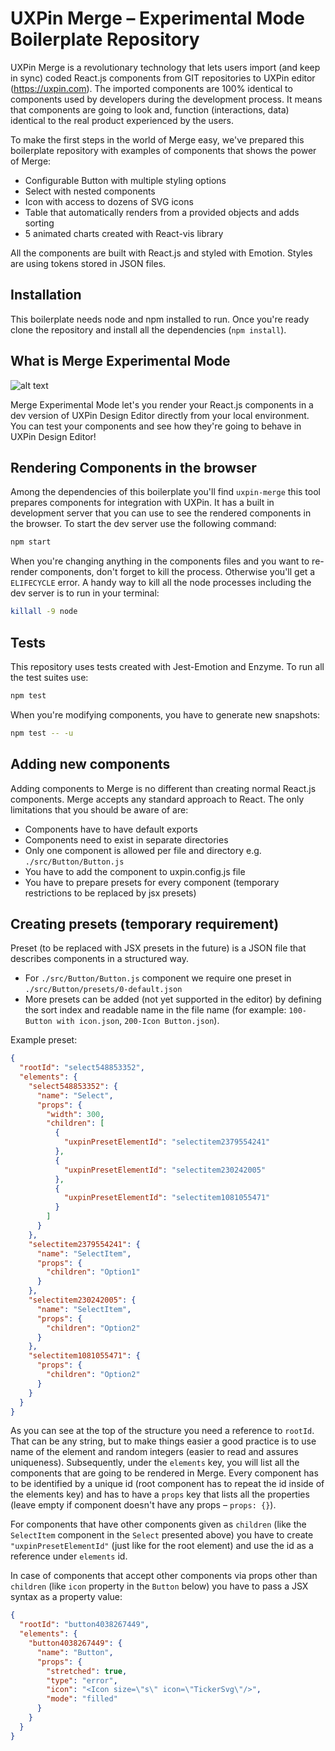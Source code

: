 # UXPin Merge – Experimental Mode Boilerplate Repository

UXPin Merge is a revolutionary technology that lets users import (and keep in sync) coded React.js components from GIT repositories to UXPin editor (https://uxpin.com). The imported components are 100% identical to components used by developers during the development process. It means that components are going to look and, function (interactions, data) identical to the real product experienced by the users.

To make the first steps in the world of Merge easy, we've prepared this boilerplate repository with examples of components that shows the power of Merge:
* Configurable Button with multiple styling options
* Select with nested components
* Icon with access to dozens of SVG icons
* Table that automatically renders from a provided objects and adds sorting
* 5 animated charts created with React-vis library

All the components are built with React.js and styled with Emotion. Styles are using tokens stored in JSON files.

## Installation

This boilerplate needs node and npm installed to run. Once you're ready clone the repository and install all the dependencies (`npm install`).

## What is Merge Experimental Mode
![alt text](https://preview.ibb.co/fsq20L/merge-exp.png)

Merge Experimental Mode let's you render your React.js components in a dev version of UXPin Design Editor directly from your local environment. You can test your components and see how they're going to behave in UXPin Design Editor!

## Rendering Components in the browser

Among the dependencies of this boilerplate you'll find `uxpin-merge` this tool prepares components for integration with UXPin. It has a built in development server that you can use to see the rendered components in the browser. To start the dev server use the following command:

```bash
npm start
```

When you're changing anything in the components files and you want to re-render components, don't forget to kill the process. Otherwise you'll get a `ELIFECYCLE` error. A handy way to kill all the node processes including the dev server is to run in your terminal:

```bash
killall -9 node
```

## Tests

This repository uses tests created with Jest-Emotion and Enzyme. To run all the test suites use:

```bash
npm test
```

When you're modifying components, you have to generate new snapshots:

```bash
npm test -- -u
```

## Adding new components

Adding components to Merge is no different than creating normal React.js components. Merge accepts any standard approach to React. The only limitations that you should be aware of are:
* Components have to have default exports
* Components need to exist in separate directories
* Only one component is allowed per file and directory e.g. `./src/Button/Button.js`
* You have to add the component to uxpin.config.js file
* You have to prepare presets for every component (temporary restrictions to be replaced by jsx presets)

## Creating presets (temporary requirement)

Preset (to be replaced with JSX presets in the future) is a JSON file that describes components in a structured way.

* For `./src/Button/Button.js` component we require one preset in `./src/Button/presets/0-default.json`
* More presets can be added (not yet supported in the editor) by defining the sort index and readable name in the file name (for example: `100-Button with icon.json`, `200-Icon Button.json`).


Example preset:
```json
{
  "rootId": "select548853352",
  "elements": {
    "select548853352": {
      "name": "Select",
      "props": {
        "width": 300,
        "children": [
          {
            "uxpinPresetElementId": "selectitem2379554241"
          },
          {
            "uxpinPresetElementId": "selectitem230242005"
          },
          {
            "uxpinPresetElementId": "selectitem1081055471"
          }
        ]
      }
    },
    "selectitem2379554241": {
      "name": "SelectItem",
      "props": {
        "children": "Option1"
      }
    },
    "selectitem230242005": {
      "name": "SelectItem",
      "props": {
        "children": "Option2"
      }
    },
    "selectitem1081055471": {
      "props": {
        "children": "Option2"
      }
    }
  }
}

```

As you can see at the top of the structure you need a reference to `rootId`. That can be any string, but to make things easier a good practice is to use name of the element and random integers (easier to read and assures uniqueness). Subsequently, under the `elements` key, you will list all the components that are going to be rendered in Merge. Every component has to be identified by a unique id (root component has to repeat the id inside of the elements key) and has to have a `props` key that lists all the properties (leave empty if component doesn't have any props – `props: {}`).

For components that have other components given as `children` (like the `SelectItem` component in the `Select` presented above) you have to create `"uxpinPresetElementId"` (just like for the root element) and use the id as a reference under `elements` id.

In case of components that accept other components via props other than `children` (like `icon` property in the `Button` below) you have to pass a JSX syntax as a property value:

```json
{
  "rootId": "button4038267449",
  "elements": {
    "button4038267449": {
      "name": "Button",
      "props": {
        "stretched": true,
        "type": "error",
        "icon": "<Icon size=\"s\" icon=\"TickerSvg\"/>",
        "mode": "filled"
      }
    }
  }
}
```
